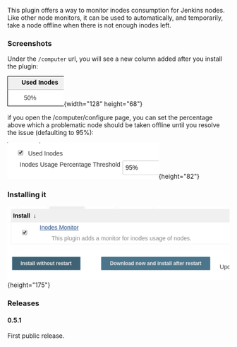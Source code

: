 This plugin offers a way to monitor inodes consumption for Jenkins
nodes. Like other node monitors, it can be used to automatically, and
temporarily, take a node offline when there is not enough inodes left.

### Screenshots

Under the `/computer` url, you will see a new column added after you
install the plugin:

![](docs/images/image2018-10-1_9-47-0.png){width="128"
height="68"}

if you open the /computer/configure page, you can set the percentage
above which a problematic node should be taken offline until you resolve
the issue (defaulting to 95%):

![](docs/images/image2018-10-1_9-49-23.png){height="82"}

### Installing it

![](docs/images/image2018-10-1_9-41-59.png){height="175"}

### Releases

#### 0.5.1

First public release.
